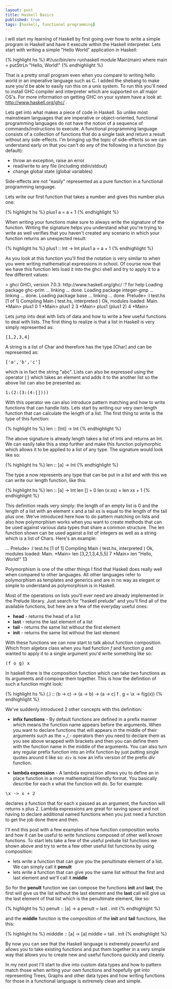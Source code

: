 ```yaml
---
layout: post
title: Haskell Basics
published: true
tags: [haskell, functional programming]
---
```


I will start my learning of Haskell by first going over how to write a simple
program in Haskell and have it execute within the Haskell interpreter. Lets
start with writing a simple "Hello World" application in Haskell:

{% highlight hs %}
#!/usr/bin/env runhaskell
module Main(main) where
main = putStrLn "Hello, World!"
{% endhighlight %}

That is a pretty small program even when you compare to writing hello world in
an imperative language such as C. I added the shebang to make sure you'd be
able to easily run this on a unix system. To run this you'll need to install
GHC compiler and interpreter which are supported on all major OS's. For more
information on getting GHC on your system have a look at:
http://www.haskell.org/ghc/ .

Lets get into what makes a piece of code in Haskell. So unlike most mainstream
languages that are imperative or object-oriented, functional programming
languages do not have the notion of a sequence of commands/instructions to
execute. A functional programming language consists of a collection of functions
that do a single task and return a result without any side-effects. I'm bringing
up the topic of side-effects so we can understand early on that you can't do
any of the following in a function (by default):

* throw an exception, raise an error
* read/write to any file (including stdin/stdout)
* change global state (global variables)

Side-effects are not "easily" represented as a pure function in a functional
programming language.

Lets write our first function that takes a number and gives this number plus
one:

{% highlight hs %}
plus1 a = a + 1
{% endhighlight %}

When writing your functions make sure to always write the signature of the
function. Writing the signature helps you understand what you're trying to
write as well verifies that you haven't created any scenario in which your
function returns an unexpected result:

{% highlight hs %}
plus1 :: Int -> Int
plus1 a = a + 1
{% endhighlight %}

As you look at this function you'll find the notation is very similar to when
you were writing mathematical expressions in school. Of course now that we have
this function lets load it into the ghci shell and try to apply it to a few
different values:

<console>
> ghci
GHCi, version 7.0.3: http://www.haskell.org/ghc/  :? for help
Loading package ghc-prim ... linking ... done.
Loading package integer-gmp ... linking ... done.
Loading package base ... linking ... done.
Prelude> :l test.hs
[1 of 1] Compiling Main             ( test.hs, interpreted )
Ok, modules loaded: Main.
*Main> plus1 0
1
*Main> plus1 2
3
*Main> plus1 (plus1 2)
4
*Main>
</console>

Lets jump into deal with lists of data and how to write a few useful functions
to deal with lists. The first thing to realize is that a list in Haskell is
very simply represented as:

<pre>
[1,2,3,4]
</pre>

A string is a list of Char and therefore has the type \[Char\] and can be
represented as:

<pre>
['a','b','c']
</pre>

which is in fact the string "abc". Lists can also be expressed using the
operator (:) which takes an element and adds it to the another list so the
above list can also be presented as:

<pre>
1:(2:(3:(4:[])))
</pre>

With this operator we can also introduce pattern matching and how to write
functions that can handle lists. Lets start by writing our very own length
function that can calculate the length of a list. The first thing to write is
the type of this function:

{% highlight hs %}
len :: [Int] -> Int
{% endhighlight %}

The above signature is already length takes a list of Ints and returns an Int.
We can easily take this a step further and make this function polymorphic which
allows it to be applied to a list of any type. The signature would look like so:

{% highlight hs %}
len :: [a] -> Int
{% endhighlight %}

The type a now represents any type that can be put in a list and with this we
can write our length function, like this:

{% highlight hs %}
len :: [a] -> Int
len [] = 0
len (x:xs) = len xs + 1
{% endhighlight %}

This definition reads very simply: the length of an empty list is 0 and the
length of a list with an element x and a tail xs is equal to the length of the
tail plus one. We've introduced here how to do pattern matching on lists and
also how polymorphism works when you want to create methods that can be used
against various data types that share a common structure. The len function shown
can be used against a list of integers as well as a string which is a list
of Chars. Here's an example:

<console>
...
Prelude> :l test.hs
[1 of 1] Compiling Main             ( test.hs, interpreted )
Ok, modules loaded: Main.
*Main> len [3,2,1,3,4,5,5]
7
*Main> len "Hello, World!"
13
</console>

Polymorphism is one of the other things I find that Haskell does really well
when compared to other languages. All other languages refer to polymorphism as
templates and generics and are in no way as elegant or simple to understand as
polymorphism is in Haskell.

Most of the operations on lists you'll ever need are already implemented in the
Prelude library. Just search for "haskell prelude" and you'll find all of the
available functions, but here are a few of the everyday useful ones:

* **head** - returns the head of a list
* **last** - returns the last element of a list
* **tail** - returns the same list without the first element
* **init** - returns the same list without the last element

With these functions we can now start to talk about function composition. Which
from algebra class when you had function *f* and function *g* and wanted to
apply it to a single argument you'd write something like so:

<pre>
(f o g) x
</pre>

In haskell there is the composition function which can take two functions as
its arguments and compose them together. This is how the definition of such a
function might look:

{% highlight hs %}
(.) :: (b -> c) -> (a -> b) -> (a -> c)
f . g = \x -> f(g(x))
{% endhighlight %}

We've suddenly introduced 2 other concepts with this definition:

* **infix functions** - By default functions are defined in a prefix manner
which means the function name appears before the arguments. When you want to
declare functions that will appears in the middle of their arguments such as
the +,/,- operators then you need to declare them as you see above wrapped
with brackets and then you can define them with the function name in the
middle of the arguments. You can also turn any regular prefix function into
an infix function by just putting single quotes around it like so: *`div`* is
now an infix version of the prefix *div* function.

* **lambda expression** - A lambda expression allows you to define an in
place function in a more mathematical friendly format. You basically describe
for each x what the function will do. So for example:
<pre>
\x -> x + 2
</pre>
declares a function that for each x passed as an argument, the function
will returns x plus 2. Lambda expressions are great for saving space and not
having to declare additional named functions when you just need a function to
get the job done there and then.

I'll end this post with a few examples of how function composition works and
how it can be useful to write functions composed of other well known functions.
To start lets take a few of the useful prelude list functions we shown above and
try to write a few other useful list functions by using composition:

* lets write a function that can give you the penultimate element of a list. We
can simply call it **penult**
* lets write a function that can give you the same list without the first and
last element and we'll call it **middle**

So for the **penult** function we can compose the functions **init** and
**last**, the first will give us the list without the last element and the
**last** call will give us the last element of that list which is the
penultimate element, like so:

{% highlight hs %}
penult :: [a] -> a
penult = last . init
{% endhighlight %}

and the **middle** function is the composition of the **init** and **tail**
functions, like this:

{% highlight hs %}
midddle :: [a] -> [a]
middle = tail . init
{% endhighlight %}

By now you can see that the Haskell language is extremely powerful and allows
you to take existing functions and put them together in a very simple way that
allows you to create new and useful functions quickly and cleanly.

In my next post I'll start to dive into custom data types and how to pattern
match those when writing your own functions and hopefully get into representing
Trees, Graphs and other data types and how writing functions for those in a
functional language is extremely clean and simple.
